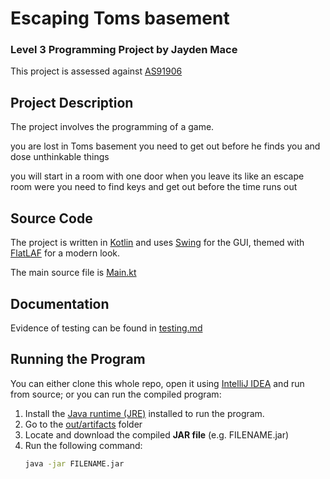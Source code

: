 # Escaping Toms basement  

### Level 3 Programming Project by Jayden Mace

This project is assessed against [AS91906](https://www.nzqa.govt.nz/nqfdocs/ncea-resource/achievements/2019/as91906.pdf)

## Project Description

The project involves the programming of a game.

you are lost in Toms basement you need to get out before he finds you and dose unthinkable things 

you will start in a room with one door when you leave its like an escape 
room were you need to find keys and get out before the time runs out

## Source Code

The project is written in [Kotlin](https://kotlinlang.org/) and uses [Swing](https://docs.oracle.com/javase/8/docs/technotes/guides/swing/) for the GUI, themed with [FlatLAF](https://github.com/JFormDesigner/FlatLaf) for a modern look.

The main source file is [Main.kt](src/Main.kt)


## Documentation

Evidence of testing can be found in [testing.md](testing.md)


## Running the Program

You can either clone this whole repo, open it using [IntelliJ IDEA](https://www.jetbrains.com/idea/download/) and run from source; or you can run the compiled program:

1. Install the [Java runtime (JRE)](https://www.java.com/en/download/) installed to run the program.
2. Go to the [out/artifacts](out/artifacts) folder
3. Locate and download the compiled **JAR file** (e.g. FILENAME.jar)
4. Run the following command:
    ```bash
    java -jar FILENAME.jar
    ```
